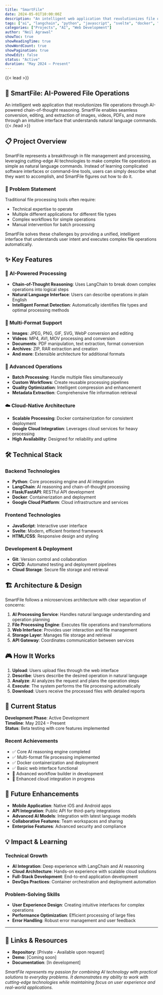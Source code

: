 ```yaml
---
title: "SmartFile"
date: 2024-05-01T10:00:00Z
description: "An intelligent web application that revolutionizes file operations through AI-powered chain-of-thought reasoning, enabling seamless conversion, editing, and extraction of various file formats."
tags: ["ai", "langchain", "python", "javascript", "svelte", "docker", "google-cloud", "file-processing"]
categories: ["Projects", "AI", "Web Development"]
author: "Neil Agrawal"
showToc: true
showReadingTime: true
showWordCount: true
showPagination: true
showEdit: false
status: "Active"
duration: "May 2024 – Present"
---
```


{{< lead >}}
## 🤖 SmartFile: AI-Powered File Operations

An intelligent web application that revolutionizes file operations through AI-powered chain-of-thought reasoning. SmartFile enables seamless conversion, editing, and extraction of images, videos, PDFs, and more through an intuitive interface that understands natural language commands.
{{< /lead >}}

## 📋 Project Overview

SmartFile represents a breakthrough in file management and processing, leveraging cutting-edge AI technologies to make complex file operations as simple as natural language commands. Instead of learning complicated software interfaces or command-line tools, users can simply describe what they want to accomplish, and SmartFile figures out how to do it.

### 🎯 Problem Statement

Traditional file processing tools often require:
- Technical expertise to operate
- Multiple different applications for different file types
- Complex workflows for simple operations
- Manual intervention for batch processing

SmartFile solves these challenges by providing a unified, intelligent interface that understands user intent and executes complex file operations automatically.

## ✨ Key Features

### 🧠 AI-Powered Processing
- **Chain-of-Thought Reasoning**: Uses LangChain to break down complex operations into logical steps
- **Natural Language Interface**: Users can describe operations in plain English
- **Intelligent Format Detection**: Automatically identifies file types and optimal processing methods

### 📁 Multi-Format Support
- **Images**: JPEG, PNG, GIF, SVG, WebP conversion and editing
- **Videos**: MP4, AVI, MOV processing and conversion
- **Documents**: PDF manipulation, text extraction, format conversion
- **Archives**: ZIP, RAR extraction and creation
- **And more**: Extensible architecture for additional formats

### 🔄 Advanced Operations
- **Batch Processing**: Handle multiple files simultaneously
- **Custom Workflows**: Create reusable processing pipelines
- **Quality Optimization**: Intelligent compression and enhancement
- **Metadata Extraction**: Comprehensive file information retrieval

### ☁️ Cloud-Native Architecture
- **Scalable Processing**: Docker containerization for consistent deployment
- **Google Cloud Integration**: Leverages cloud services for heavy processing
- **High Availability**: Designed for reliability and uptime

## 🛠 Technical Stack

### Backend Technologies
- **Python**: Core processing engine and AI integration
- **LangChain**: AI reasoning and chain-of-thought processing
- **Flask/FastAPI**: RESTful API development
- **Docker**: Containerization and deployment
- **Google Cloud Platform**: Cloud infrastructure and services

### Frontend Technologies
- **JavaScript**: Interactive user interface
- **Svelte**: Modern, efficient frontend framework
- **HTML/CSS**: Responsive design and styling

### Development & Deployment
- **Git**: Version control and collaboration
- **CI/CD**: Automated testing and deployment pipelines
- **Cloud Storage**: Secure file storage and retrieval

## 🏗 Architecture & Design

SmartFile follows a microservices architecture with clear separation of concerns:

1. **AI Processing Service**: Handles natural language understanding and operation planning
2. **File Processing Engine**: Executes file operations and transformations
3. **Web Interface**: Provides user interaction and file management
4. **Storage Layer**: Manages file storage and retrieval
5. **API Gateway**: Coordinates communication between services

## 🎮 How It Works

1. **Upload**: Users upload files through the web interface
2. **Describe**: Users describe the desired operation in natural language
3. **Analyze**: AI analyzes the request and plans the operation steps
4. **Execute**: The system performs the file processing automatically
5. **Download**: Users receive the processed files with detailed reports

## 🚀 Current Status

**Development Phase**: Active Development  
**Timeline**: May 2024 – Present  
**Status**: Beta testing with core features implemented

### Recent Achievements
- ✅ Core AI reasoning engine completed
- ✅ Multi-format file processing implemented
- ✅ Docker containerization and deployment
- ✅ Basic web interface functional
- 🔄 Advanced workflow builder in development
- 🔄 Enhanced cloud integration in progress

## 🔮 Future Enhancements

- **Mobile Application**: Native iOS and Android apps
- **API Integration**: Public API for third-party integrations
- **Advanced AI Models**: Integration with latest language models
- **Collaborative Features**: Team workspaces and sharing
- **Enterprise Features**: Advanced security and compliance

## 💡 Impact & Learning

### Technical Growth
- **AI Integration**: Deep experience with LangChain and AI reasoning
- **Cloud Architecture**: Hands-on experience with scalable cloud solutions
- **Full-Stack Development**: End-to-end application development
- **DevOps Practices**: Container orchestration and deployment automation

### Problem-Solving Skills
- **User Experience Design**: Creating intuitive interfaces for complex operations
- **Performance Optimization**: Efficient processing of large files
- **Error Handling**: Robust error management and user feedback

---

## 🔗 Links & Resources

- **Repository**: [Private - Available upon request]
- **Demo**: [Coming soon]
- **Documentation**: [In development]

*SmartFile represents my passion for combining AI technology with practical solutions to everyday problems. It demonstrates my ability to work with cutting-edge technologies while maintaining focus on user experience and real-world applications.* 